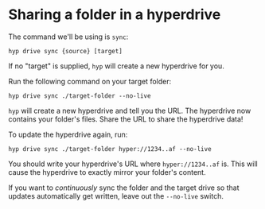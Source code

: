 # Sharing a folder in a hyperdrive

The command we'll be using is `sync`:

```
hyp drive sync {source} [target]
```

If no "target" is supplied, `hyp` will create a new hyperdrive for you.

Run the following command on your target folder:

```
hyp drive sync ./target-folder --no-live
```

`hyp` will create a new hyperdrive and tell you the URL. The hyperdrive now contains your folder's files. Share the URL to share the hyperdrive data!

To update the hyperdrive again, run:

```
hyp drive sync ./target-folder hyper://1234..af --no-live
```

You should write your hyperdrive's URL where `hyper://1234..af` is. This will cause the hyperdrive to exactly mirror your folder's content.

If you want to *continuously* sync the folder and the target drive so that updates automatically get written, leave out the `--no-live` switch.